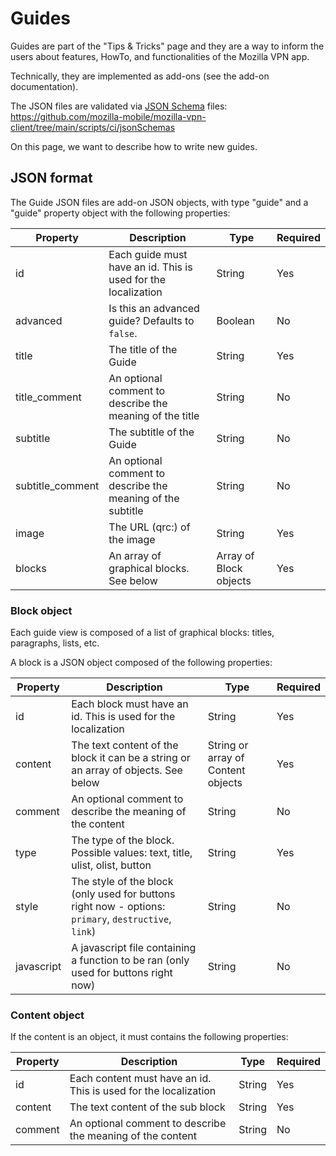 # Guides

Guides are part of the "Tips & Tricks" page and they are a way to inform the
users about features, HowTo, and functionalities of the Mozilla VPN app.

Technically, they are implemented as add-ons (see the add-on documentation).

The JSON files are validated via [JSON Schema](https://json-schema.org/) files:
https://github.com/mozilla-mobile/mozilla-vpn-client/tree/main/scripts/ci/jsonSchemas

On this page, we want to describe how to write new guides.

## JSON format

The Guide JSON files are add-on JSON objects, with type "guide" and a "guide"
property object with the following properties:

| Property         | Description                                                   | Type                   | Required |
| ---------------- | ------------------------------------------------------------- | ---------------------- | -------- |
| id               | Each guide must have an id. This is used for the localization | String                 | Yes      |
| advanced         | Is this an advanced guide? Defaults to `false`.               | Boolean                | No       |
| title            | The title of the Guide                                        | String                 | Yes      |
| title_comment    | An optional comment to describe the meaning of the title      | String                 | No       |
| subtitle         | The subtitle of the Guide                                     | String                 | No       |
| subtitle_comment | An optional comment to describe the meaning of the subtitle   | String                 | No       |
| image            | The URL (qrc:) of the image                                   | String                 | Yes      |
| blocks           | An array of graphical blocks. See below                       | Array of Block objects | Yes      |

### Block object

Each guide view is composed of a list of graphical blocks: titles, paragraphs, lists, etc.

A block is a JSON object composed of the following properties:

| Property | Description                                                                        | Type                               | Required |
| -------- | ---------------------------------------------------------------------------------- | ---------------------------------- | -------- |
| id       | Each block must have an id. This is used for the localization                      | String                             | Yes      |
| content  | The text content of the block it can be a string or an array of objects. See below | String or array of Content objects | Yes      |
| comment  | An optional comment to describe the meaning of the content                         | String                             | No       |
| type     | The type of the block. Possible values: text, title, ulist, olist, button                  | String                             | Yes      |
| style     | The style of the block (only used for buttons right now - options: `primary`, `destructive`, `link`)                  | String                             | No      |
| javascript     | A javascript file containing a function to be ran (only used for buttons right now)                  | String                             | No      |

### Content object

If the content is an object, it must contains the following properties:

| Property | Description                                                     | Type   | Required |
| -------- | --------------------------------------------------------------- | ------ | -------- |
| id       | Each content must have an id. This is used for the localization | String | Yes      |
| content  | The text content of the sub block                               | String | Yes      |
| comment  | An optional comment to describe the meaning of the content      | String | No       |
